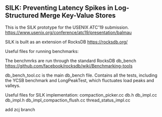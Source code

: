 ## SILK: Preventing Latency Spikes in Log-Structured Merge Key-Value Stores

This is the SILK prototype for the USENIX ATC'19 submission. https://www.usenix.org/conference/atc19/presentation/balmau

SILK is built as an extension of RocksDB https://rocksdb.org/

Useful files for running benchmarks:

The benchmrks are run through the standard RocksDB db_bench https://github.com/facebook/rocksdb/wiki/Benchmarking-tools 

db_bench_tool.cc is the main db_bench file. Contains all the tests, including the YCSB benchmark and LongPeakTest, which fluctuates load peaks and valleys.

Useful files for SILK implementation:
compaction_picker.cc
db.h
db_impl.cc
db_impl.h
db_impl_compaction_flush.cc
thread_status_impl.cc

add zcj branch


